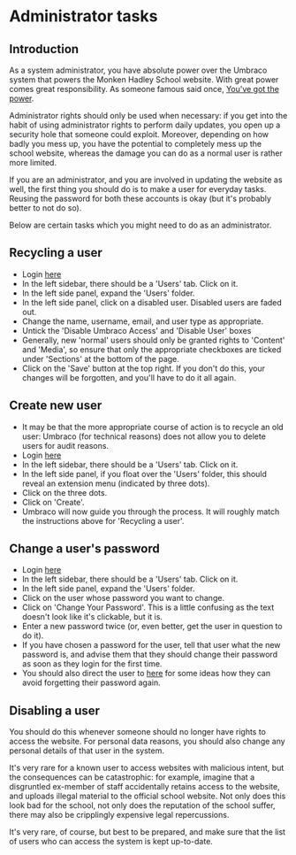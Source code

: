 # Administrator tasks

## Introduction

As a system administrator, you have absolute power over the Umbraco system that powers the Monken Hadley School website. With great power comes great responsibility. As someone famous said once, [You've got the power](https://www.youtube.com/watch?v=_BRv9wGf5pk).

Administrator rights should only be used when necessary: if you get into the habit of using administrator rights to perform daily updates, you open up a security hole that someone could exploit. Moreover, depending on how badly you mess up, you have the potential to completely mess up the school website, whereas the damage you can do as a normal user is rather more limited.

If you are an administrator, and you are involved in updating the website as well, the first thing you should do is to make a user for everyday tasks. Reusing the password for both these accounts is okay (but it's probably better to not do so).

Below are certain tasks which you might need to do as an administrator.

## Recycling a user

* Login [here](https://monkenhadley.barnet.sch.uk)
* In the left sidebar, there should be a 'Users' tab. Click on it.
* In the left side panel, expand the 'Users' folder.
* In the left side panel, click on a disabled user. Disabled users are faded out.
* Change the name, username, email, and user type as appropriate.
* Untick the 'Disable Umbraco Access' and 'Disable User' boxes
* Generally, new 'normal' users should only be granted rights to 'Content' and 'Media', so ensure that only the appropriate checkboxes are ticked under 'Sections' at the bottom of the page.
* Click on the 'Save' button at the top right. If you don't do this, your changes will be forgotten, and you'll have to do it all again.

## Create new user

* It may be that the more appropriate course of action is to recycle an old user: Umbraco (for technical reasons) does not allow you to delete users for audit reasons.
* Login [here](https://monkenhadley.barnet.sch.uk)
* In the left sidebar, there should be a 'Users' tab. Click on it.
* In the left side panel, if you float over the 'Users' folder, this should reveal an extension menu (indicated by three dots).
* Click on the three dots.
* Click on 'Create'.
* Umbraco will now guide you through the process. It will roughly match the instructions above for 'Recycling a user'.

## Change a user's password

* Login [here](https://monkenhadley.barnet.sch.uk)
* In the left sidebar, there should be a 'Users' tab. Click on it.
* In the left side panel, expand the 'Users' folder.
* Click on the user whose password you want to change.
* Click on 'Change Your Password'. This is a little confusing as the text doesn't look like it's clickable, but it is.
* Enter a new password twice (or, even better, get the user in question to do it).
* If you have chosen a password for the user, tell that user what the new password is, and advise them that they should change their password as soon as they login for the first time.
* You should also direct the user to [here](./security.md) for some ideas how they can avoid forgetting their password again.

## Disabling a user

You should do this whenever someone should no longer have rights to access the website. For personal data reasons, you should also change any personal details of that user in the system.

It's very rare for a known user to access websites with malicious intent, but the consequences can be catastrophic: for example, imagine that a disgruntled ex-member of staff accidentally retains access to the website, and uploads illegal material to the official school website. Not only does this look bad for the school, not only does the reputation of the school suffer, there may also be cripplingly expensive legal repercussions.

It's very rare, of course, but best to be prepared, and make sure that the list of users who can access the system is kept up-to-date.
